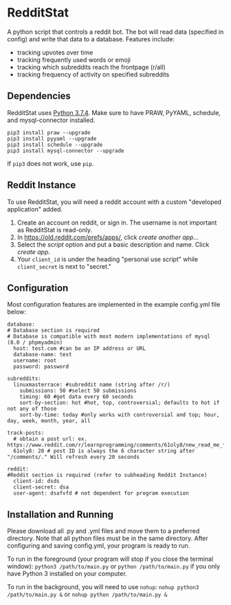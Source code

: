 # RedditStat
A python script that controls a reddit bot. The bot will read data (specified in config) and write that data to a database. Features include:
 * tracking upvotes over time
 * tracking frequently used words or emoji
 * tracking which subreddits reach the frontpage (r/all)
 * tracking frequency of activity on specified subreddits

## Dependencies
RedditStat uses [Python 3.7.4](https://www.python.org/downloads/). Make sure to have PRAW, PyYAML, schedule, and mysql-connector installed. 
```
pip3 install praw --upgrade
pip3 install pyyaml --upgrade
pip3 install schedule --upgrade
pip3 install mysql-connector --upgrade
```
If ```pip3``` does not work, use ```pip```. 

## Reddit Instance
To use RedditStat, you will need a reddit account with a custom "developed application" added. 
1. Create an account on reddit, or sign in. The username is not important as RedditStat is read-only.
2. In https://old.reddit.com/prefs/apps/, click *create another app...* 
3. Select the *script* option and put a basic description and name. Click *create app.*
4. Your ```client_id``` is under the heading "personal use script" while ```client_secret``` is next to "secret."

## Configuration
Most configuration features are implemented in the example config.yml file below:
```
database:
# Database section is required
# Database is compatible with most modern implementations of mysql (8.0 / phpmyadmin)
  host: test.com #can be an IP address or URL
  database-name: test
  username: root
  password: password

subreddits:
  linuxmasterrace: #subreddit name (string after /r/)
    submissions: 50 #select 50 submissions
    timing: 60 #get data every 60 seconds
    sort-by-section: hot #hot, top, controversial; defaults to hot if not any of those
    sort-by-time: today #only works with controversial and top; hour, day, week, month, year, all

track-posts:
  # obtain a post url: ex. https://www.reddit.com/r/learnprogramming/comments/61oly8/new_read_me_first/
  61oly8: 20 # post ID is always the 6 character string after "/comments/." Will refresh every 20 seconds

reddit:
#Reddit section is required (refer to subheading Reddit Instance)
  client-id: dsds
  client-secret: dsa
  user-agent: dsafvfd # not dependent for program execution
```
## Installation and Running
Please download all .py and .yml files and move them to a preferred directory. Note that all python files must be in the same directory. After configuring and saving config.yml, your program is ready to run.

To run in the foreground (your program will stop if you close the terminal window):
```python3 /path/to/main.py``` or ```python /path/to/main.py``` if you only have Python 3 installed on your computer.

To run in the background, you will need to use ```nohup```:
```nohup python3 /path/to/main.py &``` or ```nohup python /path/to/main.py &```
